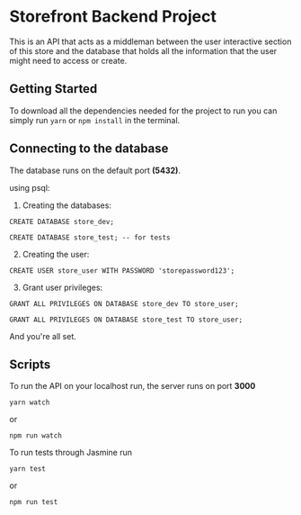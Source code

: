 # **Storefront Backend Project**

This is an API that acts as a middleman between the user interactive section of this store and the database that holds all the information that the user might need to access or create.

## **Getting Started**

To download all the dependencies needed for the project to run you can simply run `yarn` or `npm install` in the terminal.

## **Connecting to the database**

The database runs on the default port **(5432)**.

using psql:

1. Creating the databases:
```postgresql
CREATE DATABASE store_dev;

CREATE DATABASE store_test; -- for tests
```

2. Creating the user:
```postgresql
CREATE USER store_user WITH PASSWORD 'storepassword123';
```

3. Grant user privileges:

```postgresql
GRANT ALL PRIVILEGES ON DATABASE store_dev TO store_user;

GRANT ALL PRIVILEGES ON DATABASE store_test TO store_user;
```

And you're all set.


## **Scripts**

To run the API on your localhost run, the server runs on port **3000**
```
yarn watch
```
or
```
npm run watch
```
To run tests through Jasmine run
```
yarn test
```
or
```
npm run test
```